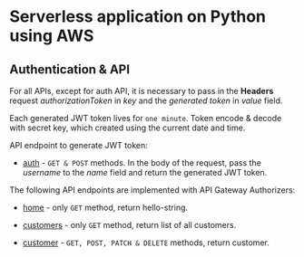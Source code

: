 # Serverless application on Python using AWS

## Authentication & API

For all APIs, except for auth API, it is necessary to pass in the __Headers__ request *authorizationToken* in *key* and the *generated token* in *value* field.

Each generated JWT token lives for `one minute`. Token encode & decode with secret key, which created using the current date and time.

API endpoint to generate JWT token:

- [auth](https://yvqhf40uva.execute-api.us-east-1.amazonaws.com/prod/auth) - `GET & POST` methods. In the body of the request, pass the *username* to the *name* field and return the generated JWT token.

The following API endpoints are implemented with API Gateway Authorizers:

- [home](https://yvqhf40uva.execute-api.us-east-1.amazonaws.com/prod/home) - only `GET` method, return hello-string.

- [customers](https://yvqhf40uva.execute-api.us-east-1.amazonaws.com/prod/customers) - only `GET` method, return list of all customers.

- [customer](https://yvqhf40uva.execute-api.us-east-1.amazonaws.com/prod/customer) - `GET, POST, PATCH & DELETE` methods, return customer.
